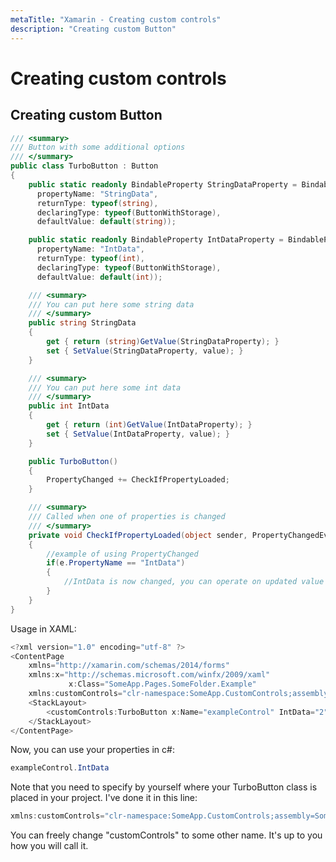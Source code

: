 ```yaml
---
metaTitle: "Xamarin - Creating custom controls"
description: "Creating custom Button"
---
```


# Creating custom controls



## Creating custom Button


```cs
/// <summary>
/// Button with some additional options
/// </summary>
public class TurboButton : Button
{
    public static readonly BindableProperty StringDataProperty = BindableProperty.Create(
      propertyName: "StringData",
      returnType: typeof(string),
      declaringType: typeof(ButtonWithStorage),
      defaultValue: default(string));

    public static readonly BindableProperty IntDataProperty = BindableProperty.Create(
      propertyName: "IntData",
      returnType: typeof(int),
      declaringType: typeof(ButtonWithStorage),
      defaultValue: default(int));

    /// <summary>
    /// You can put here some string data
    /// </summary>
    public string StringData
    {
        get { return (string)GetValue(StringDataProperty); }
        set { SetValue(StringDataProperty, value); }
    }

    /// <summary>
    /// You can put here some int data
    /// </summary>
    public int IntData
    {
        get { return (int)GetValue(IntDataProperty); }
        set { SetValue(IntDataProperty, value); }
    }

    public TurboButton()
    {
        PropertyChanged += CheckIfPropertyLoaded;
    }

    /// <summary>
    /// Called when one of properties is changed
    /// </summary>
    private void CheckIfPropertyLoaded(object sender, PropertyChangedEventArgs e)
    {
        //example of using PropertyChanged
        if(e.PropertyName == "IntData")
        {
            //IntData is now changed, you can operate on updated value
        }
    }
}

```

Usage in XAML:

```cs
<?xml version="1.0" encoding="utf-8" ?>
<ContentPage
    xmlns="http://xamarin.com/schemas/2014/forms"
    xmlns:x="http://schemas.microsoft.com/winfx/2009/xaml"
             x:Class="SomeApp.Pages.SomeFolder.Example"
    xmlns:customControls="clr-namespace:SomeApp.CustomControls;assembly=SomeApp">
    <StackLayout>
        <customControls:TurboButton x:Name="exampleControl" IntData="2" StringData="Test" />
    </StackLayout>
</ContentPage>

```

Now, you can use your properties in c#:

```cs
exampleControl.IntData

```

Note that you need to specify by yourself where your TurboButton class is placed in your project. I've done it in this line:

```cs
xmlns:customControls="clr-namespace:SomeApp.CustomControls;assembly=SomeApp"

```

You can freely change "customControls" to some other name. It's up to you how you will call it.

